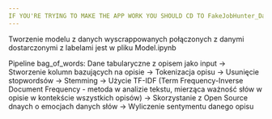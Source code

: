 ```yaml
---
IF YOU'RE TRYING TO MAKE THE APP WORK YOU SHOULD CD TO FakeJobHunter_Dashboard DIRECTORY AND RUN THE SERVER FROM THERE.
---
```


Tworzenie modelu z danych wyscrappowanych połączonych z danymi dostarczonymi z labelami jest w pliku Model.ipynb


Pipeline bag_of_words:
Dane tabularyczne z opisem jako input -> Stworzenie kolumn bazujących na opisie -> Tokenizacja opisu -> Usunięcie stopwordsów -> Stemming -> Użycie TF-IDF (Term Frequency-Inverse Document Frequency - metoda w analizie tekstu, mierząca ważność słów w opisie w kontekście wszystkich opisów) -> Skorzystanie z Open Source dnaych o emocjach danych słów -> Wyliczenie sentymentu danego opisu


